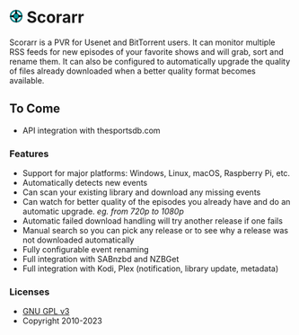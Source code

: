 # <img width="24px" src="./Logo/256.png" alt="Scorarr"></img> Scorarr 

Scorarr is a PVR for Usenet and BitTorrent users. It can monitor multiple RSS feeds for new episodes of your favorite shows and will grab, sort and rename them. It can also be configured to automatically upgrade the quality of files already downloaded when a better quality format becomes available.

## To Come

- API integration with thesportsdb.com

### Features

- Support for major platforms: Windows, Linux, macOS, Raspberry Pi, etc.
- Automatically detects new events
- Can scan your existing library and download any missing events
- Can watch for better quality of the episodes you already have and do an automatic upgrade. *eg. from 720p to 1080p*
- Automatic failed download handling will try another release if one fails
- Manual search so you can pick any release or to see why a release was not downloaded automatically
- Fully configurable event renaming
- Full integration with SABnzbd and NZBGet
- Full integration with Kodi, Plex (notification, library update, metadata)

### Licenses

- [GNU GPL v3](http://www.gnu.org/licenses/gpl.html)	
- Copyright 2010-2023
